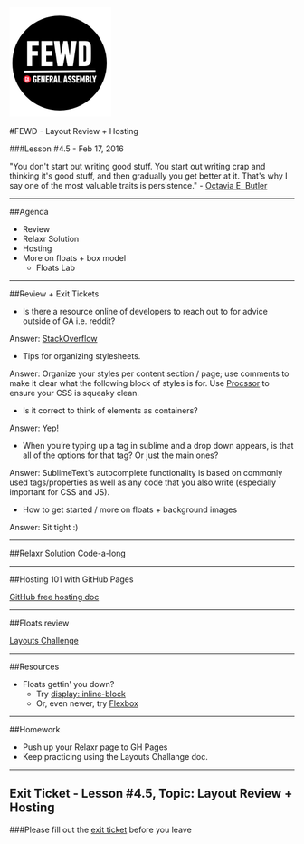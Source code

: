 ![GeneralAssemb.ly](../img/icons/FEWD_Logo.png)

#FEWD - Layout Review + Hosting

###Lesson #4.5 - Feb 17, 2016


"You don't start out writing good stuff. You start out writing crap and thinking it's good stuff, and then gradually you get better at it. That's why I say one of the most valuable traits is persistence." - <a href="https://en.wikipedia.org/wiki/Octavia_E._Butler">Octavia E. Butler</a>


---


##Agenda

*	Review
*	Relaxr Solution
*	Hosting
*	More on floats + box model
	*	Floats Lab

---

##Review + Exit Tickets

*	Is there a resource online of developers to reach out to for advice outside of GA i.e. reddit? 

Answer: <a href="http://stackoverflow.com/">StackOverflow</a>

* 	Tips for organizing stylesheets.

Answer: Organize your styles per content section / page; use comments to make it clear what the following block of styles is for.  Use <a href="http://tools.maxcdn.com/procssor/">Procssor</a> to ensure your CSS is squeaky clean.

*	Is it correct to think of elements as containers? 

Answer: Yep!

* 	When you’re typing up a tag in sublime and a drop down appears, is that all of the options for that tag? Or just the main ones?

Answer: SublimeText's autocomplete functionality is based on commonly used tags/properties as well as any code that you also write (especially important for CSS and JS).

* How to get started / more on floats + background images

Answer: Sit tight :)


---
##Relaxr Solution Code-a-long

---

##Hosting 101 with GitHub Pages

<a href="ghPages.pdf">GitHub free hosting doc</a>

---

##Floats review 

<a href="layout_challenge/layouts.pdf">Layouts Challenge</a>

---

##Resources 

*	Floats gettin' you down?
	*	Try <a href="http://learnlayout.com/inline-block.html">display: inline-block</a>
	*	Or, even newer, try <a href="http://www.flexboxpatterns.com/home">Flexbox</a>


---
##Homework

*	Push up your Relaxr page to GH Pages
*	Keep practicing using the Layouts Challange doc.

---
## Exit Ticket - Lesson #4.5, Topic: Layout Review + Hosting

###Please fill out the <a href="https://docs.google.com/forms/d/1Iw2zghHfGgeM1p1G16F6kLi7KViv28tG3HVNnoM3PAc/viewform">exit ticket</a> before you leave

